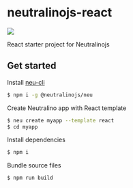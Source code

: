 # neutralinojs-react

![](https://github.com/sachith-1/react-for-neu-cli/workflows/React-Neu%20on%20CI/badge.svg)

React starter project for Neutralinojs

## Get started

Install [neu-cli](https://neutralino.js.org/docs/#/tools/cli)

```bash
$ npm i -g @neutralinojs/neu
```

Create Neutralino app with React template

```bash
$ neu create myapp --template react
$ cd myapp
```

Install dependencies

```bash
$ npm i
```

Bundle source files

```bash
$ npm run build
```
